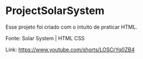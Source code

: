 # ProjectSolarSystem

Esse projeto foi criado com o intuito de praticar HTML.

Fonte: Solar System | HTML CSS

Link: https://www.youtube.com/shorts/LOSCrYq0ZB4
